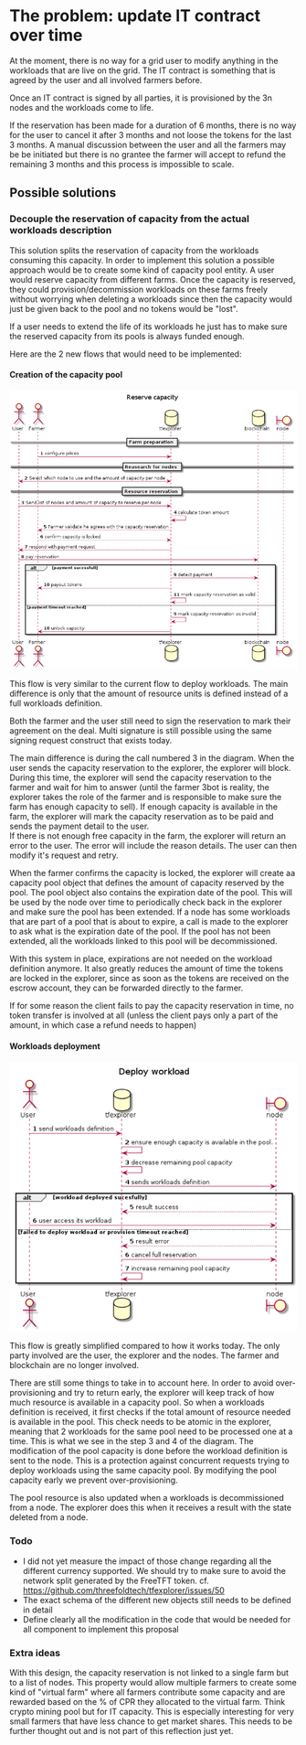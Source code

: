# The problem: update IT contract over time

At the moment, there is no way for a grid user to modify anything in the workloads that are live on the grid. The IT contract is something that is agreed by the user and all involved farmers before.

Once an IT contract is signed by all parties, it is  provisioned by the 3n nodes and the workloads come to life.

If the reservation has been made for a duration of 6 months, there is no way for the user to cancel it after 3 months and not loose the tokens for the last 3 months. A manual discussion between the user and all the farmers  may be be initiated but there is no grantee the farmer will accept to refund the remaining 3 months and this process is impossible to scale.

## Possible solutions

### Decouple the reservation of capacity from the actual workloads description

This solution splits the reservation of capacity from the workloads consuming this capacity.
In order to implement this solution a possible approach would be to create some kind of capacity pool entity. A user would reserve capacity from different farms. Once the capacity is reserved, they could provision/decommission workloads on these farms freely without worrying when deleting a workloads since then the capacity would just be given back to the pool and no tokens would be "lost".

If a user needs to extend the life of its workloads he just has to make sure the reserved capacity from its pools is always funded enough.

Here are the 2 new flows that would need to be implemented:

#### Creation of the capacity pool

![reserve_capacity](reserve_capacity.png)

This flow is very similar to the current flow to deploy workloads. The main difference is only that the amount of resource units is defined instead of a full workloads definition.

Both the farmer and the user still need to sign the reservation to mark their agreement on the deal. Multi signature is still possible using the same signing request construct that exists today.

The main difference is during the call numbered 3 in the diagram. When the user sends the capacity reservation to the explorer, the explorer will block. During this time, the explorer will send the capacity reservation to the farmer and wait for him to answer (until the farmer 3bot is reality, the explorer takes the role of the farmer and is responsible to make sure the farm has enough capacity to sell).
If enough capacity is available in the farm, the explorer will mark the capacity reservation as to be paid and sends the payment detail to the user.  
If there is not enough free capacity in the farm, the explorer will return an error to the user. The error will include the reason details. The user can then modify it's request and retry.

When the farmer confirms the capacity is locked, the explorer will create aa capacity pool object that defines the amount of capacity reserved by the pool. The pool object also contains the expiration date of the pool. This will be used by the node over time to periodically check back in the explorer and make sure the pool has been extended. If a node has some workloads that are part of a pool that is about to expire, a call is made to the explorer to ask what is the expiration date of the pool. If the pool has not been extended, all the workloads linked to this pool will be decommissioned.

With this system in place, expirations are not needed on the workload definition anymore. It also greatly reduces the amount of time the tokens are locked in the explorer, since as soon as the tokens are received on the escrow account, they can be forwarded directly to the farmer.

If for some reason the client fails to pay the capacity reservation in time, no token transfer is involved at all (unless the client pays only a part of the amount, in which case a refund needs to happen)

#### Workloads deployment

![deploy_workload](deploy_workload.png)

This flow is greatly simplified compared to how it works today. The only party involved are the user, the explorer and the nodes. The farmer and blockchain are no longer involved.

There are still some things to take in to account here. In order to avoid over-provisioning and try to return early, the explorer will keep track of how much resource is available in a capacity pool. So when a workloads definition is received, it first checks if the total amount of resource needed is available in the pool.
This check needs to be atomic in the explorer, meaning that 2 workloads for the same pool need to be processed one at a time.
This is what we see in the step 3 and 4 of the diagram. The modification of the pool capacity is done before the workload definition is sent to the node. This is a protection against concurrent requests trying to deploy workloads using the same capacity pool. By modifying the pool capacity early we prevent over-provisioning.

The pool resource is also updated when a workloads is decommissioned from a node. The explorer does this when it receives a result with the state deleted from a node.

### Todo

- I did not yet measure the impact of those change regarding all the different currency supported. We should try to make sure to avoid the network split generated by the FreeTFT token. cf. https://github.com/threefoldtech/tfexplorer/issues/50
- The exact schema of the different new objects still needs to be defined in detail
- Define clearly all the modification in the code that would be needed for all component to implement this proposal

### Extra ideas

With this design, the capacity reservation is not linked to a single farm but to a list of nodes. This property would allow multiple farmers to create some kind of "virtual farm" where all farmers contribute some capacity and are rewarded based on the % of CPR they allocated to the virtual farm. Think crypto mining pool but for IT capacity. This is especially interesting for very small farmers that have less chance to get market shares. This needs to be further thought out and is not part of this reflection just yet.
